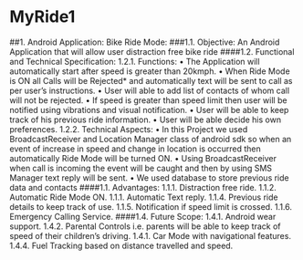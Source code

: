# MyRide1
##1.	Android Application: Bike Ride Mode:
###1.1.	 Objective: 
An Android Application that will allow user distraction free bike ride
####1.2.	Functional and Technical Specification: 
1.2.1.	Functions:
•	The Application will automatically start after speed is greater than 20kmph.
•	When Ride Mode is ON all Calls will be Rejected* and automatically text will be sent to call as per user’s instructions.
•	User will able to add list of contacts of whom call will not be rejected.
•	If speed is greater than speed limit then user will be notified using vibrations and visual notification.
•	User will be able to keep track of his previous ride information.
•	User will be able decide his own preferences.
1.2.2.	Technical Aspects:
•	In this Project we used BroadcastReceiver and Location Manager class of android sdk so when an event of increase in speed and change in location is occurred then automatically Ride Mode will be turned ON. 
•	Using BroadcastReceiver when call is incoming the event will be caught and then by using SMS Manager text reply will be sent. 
•	We used database to store previous ride data and contacts
####1.1.	Advantages:
1.1.1.	Distraction free ride.
1.1.2.	Automatic Ride Mode ON.
1.1.1.	Automatic Text reply.
1.1.4.	Previous ride details to keep track of use.
1.1.5.	Notification if speed limit is crossed.
1.1.6.	Emergency Calling Service.
####1.4.	Future Scope:
1.4.1.	Android wear support.
1.4.2.	Parental Controls i.e. parents will be able to keep track of speed of their children’s driving.
1.4.1.	Car Mode with navigational features.
1.4.4.	Fuel Tracking based on distance travelled and speed.

